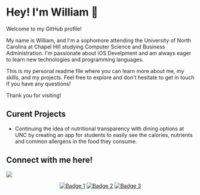 # Hey! I'm William 👋


Welcome to my GitHub profile!

My name is William, and I'm a sophomore attending the University of North Carolina at Chapel Hill studying Computer Science and Business Administration. I'm passionate about iOS Develpment and am always eager to learn new technologies and programming languages. 

This is my personal readme file where you can learn more about me, my skills, and my projects. Feel free to explore and don't hesitate to get in touch if you have any questions!

Thank you for visiting!
 
## Curent Projects

- Continuing the idea of nutritional transparency with dining options at UNC by creating an app for students to easily see the calories, nutrients and common allergens in the food they consume.


## Connect with me here!

<a href="linkedin.com/in/wmwang52" target="_blank">
  <img src="https://img.shields.io/badge/LinkedIn-0077B5?style=for-the-badge&logo=linkedin&logoColor=white">
 
 
</a>


<p align="center">
  <a href="https://devpost.com/wmwang52"><img src="https://img.shields.io/badge/Devpost-003E54?style=for-the-badge&logo=Devpost&logoColor=white" alt="Badge 1"></a>
  <a href="link-2"><img src="https://img.shields.io/badge/Badge%202-Value%202-blue" alt="Badge 2"></a>
  <a href="link-3"><img src="https://img.shields.io/badge/Badge%203-Value%203-yellow" alt="Badge 3"></a>
</p>

